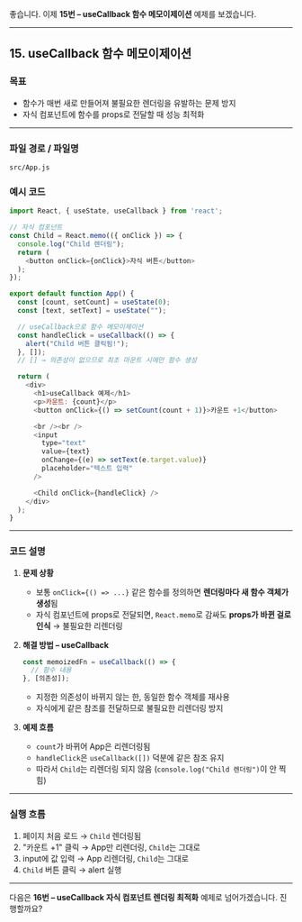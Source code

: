 좋습니다. 이제 **15번 – useCallback 함수 메모이제이션** 예제를 보겠습니다.

---

## 15. useCallback 함수 메모이제이션

### 목표

* 함수가 매번 새로 만들어져 불필요한 렌더링을 유발하는 문제 방지
* 자식 컴포넌트에 함수를 props로 전달할 때 성능 최적화

---

### 파일 경로 / 파일명

```
src/App.js
```

### 예시 코드

```javascript
import React, { useState, useCallback } from 'react';

// 자식 컴포넌트
const Child = React.memo(({ onClick }) => {
  console.log("Child 렌더링");
  return (
    <button onClick={onClick}>자식 버튼</button>
  );
});

export default function App() {
  const [count, setCount] = useState(0);
  const [text, setText] = useState("");

  // useCallback으로 함수 메모이제이션
  const handleClick = useCallback(() => {
    alert("Child 버튼 클릭됨!");
  }, []); 
  // [] → 의존성이 없으므로 최초 마운트 시에만 함수 생성

  return (
    <div>
      <h1>useCallback 예제</h1>
      <p>카운트: {count}</p>
      <button onClick={() => setCount(count + 1)}>카운트 +1</button>

      <br /><br />
      <input 
        type="text" 
        value={text} 
        onChange={(e) => setText(e.target.value)} 
        placeholder="텍스트 입력"
      />

      <Child onClick={handleClick} />
    </div>
  );
}
```

---

### 코드 설명

1. **문제 상황**

   * 보통 `onClick={() => ...}` 같은 함수를 정의하면 **렌더링마다 새 함수 객체가 생성**됨
   * 자식 컴포넌트에 props로 전달되면, `React.memo`로 감싸도 **props가 바뀐 걸로 인식** → 불필요한 리렌더링

2. **해결 방법 – useCallback**

   ```javascript
   const memoizedFn = useCallback(() => {
     // 함수 내용
   }, [의존성]);
   ```

   * 지정한 의존성이 바뀌지 않는 한, 동일한 함수 객체를 재사용
   * 자식에게 같은 참조를 전달하므로 불필요한 리렌더링 방지

3. **예제 흐름**

   * `count`가 바뀌어 App은 리렌더링됨
   * `handleClick`은 `useCallback([])` 덕분에 같은 참조 유지
   * 따라서 `Child`는 리렌더링 되지 않음 (`console.log("Child 렌더링")`이 안 찍힘)

---

### 실행 흐름

1. 페이지 처음 로드 → `Child` 렌더링됨
2. "카운트 +1" 클릭 → App만 리렌더링, `Child`는 그대로
3. input에 값 입력 → App 리렌더링, `Child`는 그대로
4. `Child` 버튼 클릭 → alert 실행

---

다음은 **16번 – useCallback 자식 컴포넌트 렌더링 최적화** 예제로 넘어가겠습니다. 진행할까요?
